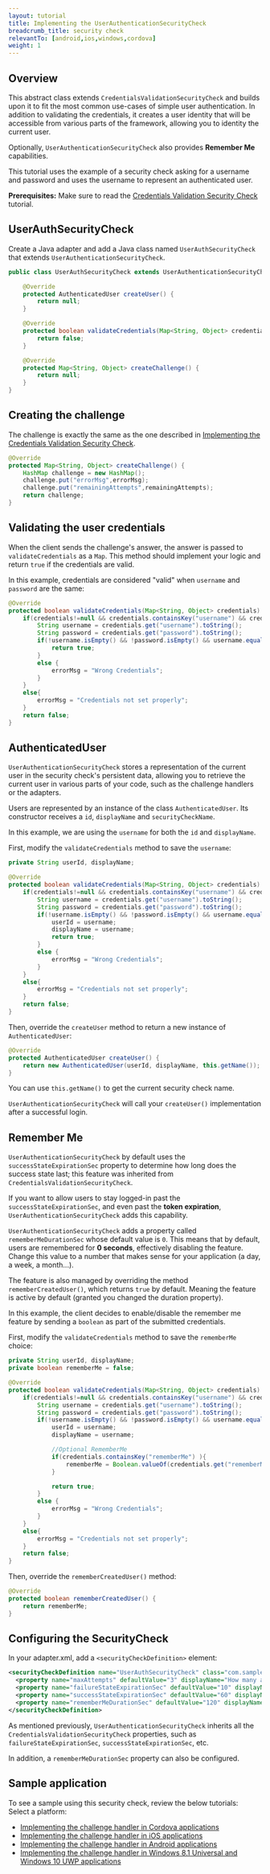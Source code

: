 ```yaml
---
layout: tutorial
title: Implementing the UserAuthenticationSecurityCheck
breadcrumb_title: security check
relevantTo: [android,ios,windows,cordova]
weight: 1
---
```

## Overview
This abstract class extends `CredentialsValidationSecurityCheck` and builds upon it to fit the most common use-cases of simple user authentication. In addition to validating the credentials, it creates a user identity that will be accessible from various parts of the framework, allowing you to identity the current user.

Optionally, `UserAuthenticationSecurityCheck` also provides **Remember Me** capabilities.

This tutorial uses the example of a security check asking for a username and password and uses the username to represent an authenticated user.

**Prerequisites:** Make sure to read the [Credentials Validation Security Check](../../credentials-validation/) tutorial.

## UserAuthSecurityCheck
Create a Java adapter and add a Java class named `UserAuthSecurityCheck` that extends `UserAuthenticationSecurityCheck`.

```java
public class UserAuthSecurityCheck extends UserAuthenticationSecurityCheck {

    @Override
    protected AuthenticatedUser createUser() {
        return null;
    }

    @Override
    protected boolean validateCredentials(Map<String, Object> credentials) {
        return false;
    }

    @Override
    protected Map<String, Object> createChallenge() {
        return null;
    }
}
```

## Creating the challenge
The challenge is exactly the same as the one described in [Implementing the Credentials Validation Security Check](../../credentials-validation/security-check/).

```java
@Override
protected Map<String, Object> createChallenge() {
    HashMap challenge = new HashMap();
    challenge.put("errorMsg",errorMsg);
    challenge.put("remainingAttempts",remainingAttempts);
    return challenge;
}
```

## Validating the user credentials
When the client sends the challenge's answer, the answer is passed to `validateCredentials` as a `Map`. This method should implement your logic and return `true` if the credentials are valid.

In this example, credentials are considered "valid" when `username` and `password` are the same:

```java
@Override
protected boolean validateCredentials(Map<String, Object> credentials) {
    if(credentials!=null && credentials.containsKey("username") && credentials.containsKey("password")){
        String username = credentials.get("username").toString();
        String password = credentials.get("password").toString();
        if(!username.isEmpty() && !password.isEmpty() && username.equals(password)) {
            return true;
        }
        else {
            errorMsg = "Wrong Credentials";
        }
    }
    else{
        errorMsg = "Credentials not set properly";
    }
    return false;
}
```

## AuthenticatedUser
`UserAuthenticationSecurityCheck` stores a representation of the current user in the security check's persistent data, allowing you to retrieve the current user in various parts of your code, such as the challenge handlers or the adapters.

Users are represented by an instance of the class `AuthenticatedUser`. Its constructor receives a `id`, `displayName` and `securityCheckName`.

In this example, we are using the `username` for both the `id` and `displayName`.

First, modify the `validateCredentials` method to save the `username`:

```java
private String userId, displayName;

@Override
protected boolean validateCredentials(Map<String, Object> credentials) {
    if(credentials!=null && credentials.containsKey("username") && credentials.containsKey("password")){
        String username = credentials.get("username").toString();
        String password = credentials.get("password").toString();
        if(!username.isEmpty() && !password.isEmpty() && username.equals(password)) {
            userId = username;
            displayName = username;
            return true;
        }
        else {
            errorMsg = "Wrong Credentials";
        }
    }
    else{
        errorMsg = "Credentials not set properly";
    }
    return false;
}
```

Then, override the `createUser` method to return a new instance of `AuthenticatedUser`:

```java
@Override
protected AuthenticatedUser createUser() {
    return new AuthenticatedUser(userId, displayName, this.getName());
}
```

You can use `this.getName()` to get the current security check name.

`UserAuthenticationSecurityCheck` will call your `createUser()` implementation after a successful login.

## Remember Me
`UserAuthenticationSecurityCheck` by default uses the `successStateExpirationSec` property to determine how long does the success state last; this feature was inherited from `CredentialsValidationSecurityCheck`.

If you want to allow users to stay logged-in past the `successStateExpirationSec`, and even past the **token expiration**, `UserAuthenticationSecurityCheck` adds this capability.

`UserAuthenticationSecurityCheck` adds a property called `rememberMeDurationSec` whose default value is `0`. This means that by default, users are remembered for **0 seconds**, effectively disabling the feature. Change this value to a number that makes sense for your application (a day, a week, a month...).

The feature is also managed by overriding the method `rememberCreatedUser()`, which returns `true` by default. Meaning the feature is active by default (granted you changed the duration property).

In this example, the client decides to enable/disable the remember me feature by sending a `boolean` as part of the submitted credentials.

First, modify the `validateCredentials` method to save the `rememberMe` choice:

```java
private String userId, displayName;
private boolean rememberMe = false;

@Override
protected boolean validateCredentials(Map<String, Object> credentials) {
    if(credentials!=null && credentials.containsKey("username") && credentials.containsKey("password")){
        String username = credentials.get("username").toString();
        String password = credentials.get("password").toString();
        if(!username.isEmpty() && !password.isEmpty() && username.equals(password)) {
            userId = username;
            displayName = username;

            //Optional RememberMe
            if(credentials.containsKey("rememberMe") ){
                rememberMe = Boolean.valueOf(credentials.get("rememberMe").toString());
            }

            return true;
        }
        else {
            errorMsg = "Wrong Credentials";
        }
    }
    else{
        errorMsg = "Credentials not set properly";
    }
    return false;
}
```

Then, override the `rememberCreatedUser()` method:

```java
@Override
protected boolean rememberCreatedUser() {
    return rememberMe;
}
```

## Configuring the SecurityCheck
In your adapter.xml, add a `<securityCheckDefinition>` element:

```xml
<securityCheckDefinition name="UserAuthSecurityCheck" class="com.sample.UserAuthSecurityCheck">
  <property name="maxAttempts" defaultValue="3" displayName="How many attempts are allowed"/>
  <property name="failureStateExpirationSec" defaultValue="10" displayName="How long before the client can try again (seconds)"/>
  <property name="successStateExpirationSec" defaultValue="60" displayName="How long is a successful state valid for (seconds)"/>
  <property name="rememberMeDurationSec" defaultValue="120" displayName="How long is the user remembered when using RememberMe (seconds)"/>
</securityCheckDefinition>
```
As mentioned previously, `UserAuthenticationSecurityCheck` inherits all the `CredentialsValidationSecurityCheck` properties, such as `failureStateExpirationSec`, `successStateExpirationSec`, etc.

In addition, a `rememberMeDurationSec` property can also be configured.

## Sample application
To see a sample using this security check, review the below tutorials:   
Select a platform:

* [Implementing the challenge handler in Cordova applications](../cordova)
* [Implementing the challenge handler in iOS applications](../ios)
* [Implementing the challenge handler in Android applications](../android)
* [Implementing the challenge handler in Windows 8.1 Universal and Windows 10 UWP applications](../windows-8-10)
